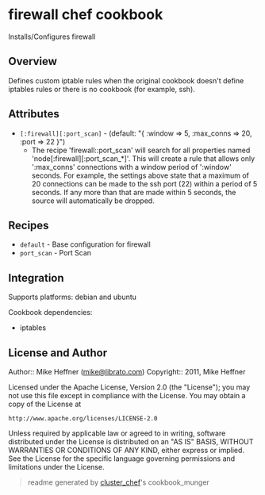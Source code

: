 # firewall chef cookbook

Installs/Configures firewall

## Overview

Defines custom iptable rules when the original cookbook doesn't define iptables
rules or there is no cookbook (for example, ssh).

## Attributes

* `[:firewall][:port_scan]`           -  (default: "{ :window => 5, :max_conns => 20, :port => 22 }")
  - The recipe 'firewall::port_scan' will search for all properties named 'node[:firewall][:port_scan_*]'. This will create a rule that allows only ':max_conns' connections with a window period of ':window' seconds. For example, the settings above state that a maximum of 20 connections  can be made to the ssh port (22) within a period of 5 seconds. If any more than that are made within 5 seconds, the source will automatically be dropped.

## Recipes 

* `default`                  - Base configuration for firewall
* `port_scan`                - Port Scan

## Integration

Supports platforms: debian and ubuntu

Cookbook dependencies:
* iptables


## License and Author

Author::                Mike Heffner (<mike@librato.com>)
Copyright::             2011, Mike Heffner

Licensed under the Apache License, Version 2.0 (the "License");
you may not use this file except in compliance with the License.
You may obtain a copy of the License at

    http://www.apache.org/licenses/LICENSE-2.0

Unless required by applicable law or agreed to in writing, software
distributed under the License is distributed on an "AS IS" BASIS,
WITHOUT WARRANTIES OR CONDITIONS OF ANY KIND, either express or implied.
See the License for the specific language governing permissions and
limitations under the License.

> readme generated by [cluster_chef](http://github.com/infochimps/cluster_chef)'s cookbook_munger
